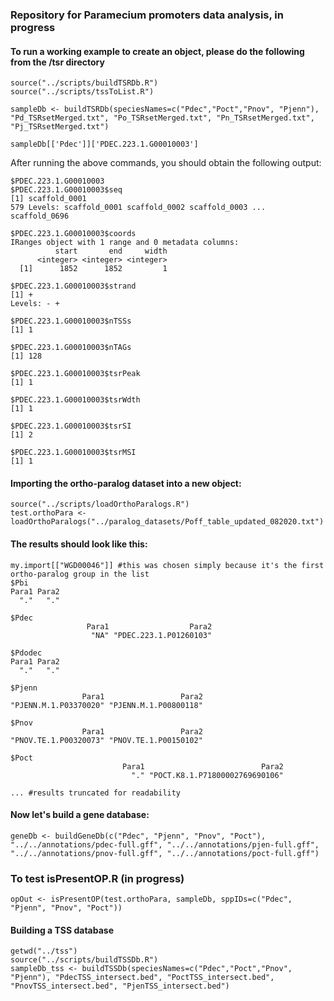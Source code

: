 ### Repository for Paramecium promoters data analysis, in progress

#### To run a working example to create an object, please do the following from the /tsr directory

```
source("../scripts/buildTSRDb.R")
source("../scripts/tssToList.R")

sampleDb <- buildTSRDb(speciesNames=c("Pdec","Poct","Pnov", "Pjenn"), "Pd_TSRsetMerged.txt", "Po_TSRsetMerged.txt", "Pn_TSRsetMerged.txt", "Pj_TSRsetMerged.txt")

sampleDb[['Pdec']]['PDEC.223.1.G00010003']
```

After running the above commands, you should obtain the following output:

```
$PDEC.223.1.G00010003
$PDEC.223.1.G00010003$seq
[1] scaffold_0001
579 Levels: scaffold_0001 scaffold_0002 scaffold_0003 ... scaffold_0696

$PDEC.223.1.G00010003$coords
IRanges object with 1 range and 0 metadata columns:
          start       end     width
      <integer> <integer> <integer>
  [1]      1852      1852         1

$PDEC.223.1.G00010003$strand
[1] +
Levels: - +

$PDEC.223.1.G00010003$nTSSs
[1] 1

$PDEC.223.1.G00010003$nTAGs
[1] 128

$PDEC.223.1.G00010003$tsrPeak
[1] 1

$PDEC.223.1.G00010003$tsrWdth
[1] 1

$PDEC.223.1.G00010003$tsrSI
[1] 2

$PDEC.223.1.G00010003$tsrMSI
[1] 1
```

#### Importing the ortho-paralog dataset into a new object:

```
source("../scripts/loadOrthoParalogs.R")
test.orthoPara <- loadOrthoParalogs("../paralog_datasets/Poff_table_updated_082020.txt")
```

#### The results should look like this:
```
my.import[["WGD00046"]] #this was chosen simply because it's the first ortho-paralog group in the list
$Pbi
Para1 Para2 
  "."   "." 

$Pdec
                 Para1                  Para2 
                  "NA" "PDEC.223.1.P01260103" 

$Pdodec
Para1 Para2 
  "."   "." 

$Pjenn
                Para1                 Para2 
"PJENN.M.1.P03370020" "PJENN.M.1.P00800118" 

$Pnov
                Para1                 Para2 
"PNOV.TE.1.P00320073" "PNOV.TE.1.P00150102" 

$Poct
                         Para1                          Para2 
                           "." "POCT.K8.1.P71800002769690106"

... #results truncated for readability
```

#### Now let's build a gene database:

```
geneDb <- buildGeneDb(c("Pdec", "Pjenn", "Pnov", "Poct"), "../../annotations/pdec-full.gff", "../../annotations/pjen-full.gff", "../../annotations/pnov-full.gff", "../../annotations/poct-full.gff")
```

### To test isPresentOP.R (in progress)
```
opOut <- isPresentOP(test.orthoPara, sampleDb, sppIDs=c("Pdec", "Pjenn", "Pnov", "Poct"))
```

#### Building a TSS database
```
getwd("../tss")
source("../scripts/buildTSSDb.R")
sampleDb_tss <- buildTSSDb(speciesNames=c("Pdec","Poct","Pnov", "Pjenn"), "PdecTSS_intersect.bed", "PoctTSS_intersect.bed", "PnovTSS_intersect.bed", "PjenTSS_intersect.bed")
```